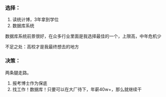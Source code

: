 

### 选择：

1. 读统计博，3年拿到学位
2. 数据库系统



数据库系统前景很好，在众多行业里面是我选择最佳的一个，上限高，中年危机少

不足之处：高校才是我最终想去的地方



### 决策：

两条腿走路。

1. 报考博士作为保底
2. 找工作！数据库！只要可以在大厂待下，年薪40w+，那么就继续干
